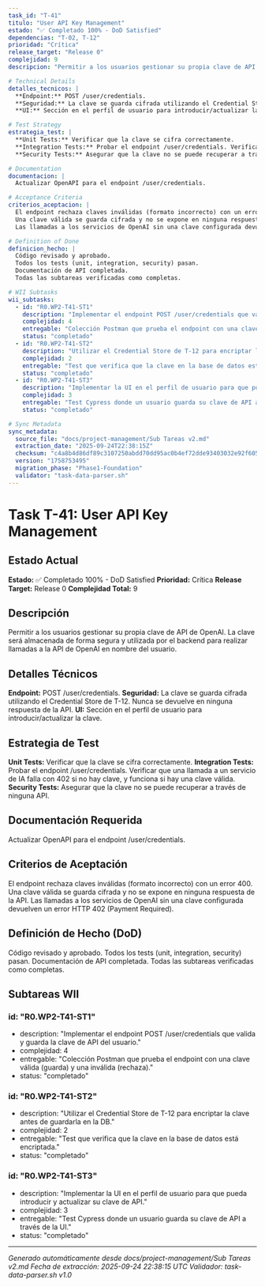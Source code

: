 ```yaml
---
task_id: "T-41"
titulo: "User API Key Management"
estado: "✅ Completado 100% - DoD Satisfied"
dependencias: "T-02, T-12"
prioridad: "Crítica"
release_target: "Release 0"
complejidad: 9
descripcion: "Permitir a los usuarios gestionar su propia clave de API de OpenAI. La clave será almacenada de forma segura y utilizada por el backend para realizar llamadas a la API de OpenAI en nombre del usuario."

# Technical Details
detalles_tecnicos: |
  **Endpoint:** POST /user/credentials.
  **Seguridad:** La clave se guarda cifrada utilizando el Credential Store de T-12. Nunca se devuelve en ninguna respuesta de la API.
  **UI:** Sección en el perfil de usuario para introducir/actualizar la clave.

# Test Strategy
estrategia_test: |
  **Unit Tests:** Verificar que la clave se cifra correctamente.
  **Integration Tests:** Probar el endpoint /user/credentials. Verificar que una llamada a un servicio de IA falla con 402 si no hay clave, y funciona si hay una clave válida.
  **Security Tests:** Asegurar que la clave no se puede recuperar a través de ninguna API.

# Documentation
documentacion: |
  Actualizar OpenAPI para el endpoint /user/credentials.

# Acceptance Criteria
criterios_aceptacion: |
  El endpoint rechaza claves inválidas (formato incorrecto) con un error 400.
  Una clave válida se guarda cifrada y no se expone en ninguna respuesta de la API.
  Las llamadas a los servicios de OpenAI sin una clave configurada devuelven un error HTTP 402 (Payment Required).

# Definition of Done
definicion_hecho: |
  Código revisado y aprobado.
  Todos los tests (unit, integration, security) pasan.
  Documentación de API completada.
  Todas las subtareas verificadas como completas.

# WII Subtasks
wii_subtasks:
  - id: "R0.WP2-T41-ST1"
    description: "Implementar el endpoint POST /user/credentials que valida y guarda la clave de API del usuario."
    complejidad: 4
    entregable: "Colección Postman que prueba el endpoint con una clave válida (guarda) y una inválida (rechaza)."
    status: "completado"
  - id: "R0.WP2-T41-ST2"
    description: "Utilizar el Credential Store de T-12 para encriptar la clave antes de guardarla en la DB."
    complejidad: 2
    entregable: "Test que verifica que la clave en la base de datos está encriptada."
    status: "completado"
  - id: "R0.WP2-T41-ST3"
    description: "Implementar la UI en el perfil de usuario para que pueda introducir y actualizar su clave de API."
    complejidad: 3
    entregable: "Test Cypress donde un usuario guarda su clave de API a través de la UI."
    status: "completado"

# Sync Metadata
sync_metadata:
  source_file: "docs/project-management/Sub Tareas v2.md"
  extraction_date: "2025-09-24T22:38:15Z"
  checksum: "c4a8b4d86df89c3107250abdd70dd95ac0b4ef72dde93403032e92f605e9241d"
  version: "1758753495"
  migration_phase: "Phase1-Foundation"
  validator: "task-data-parser.sh"
---
```


# Task T-41: User API Key Management

## Estado Actual
**Estado:** ✅ Completado 100% - DoD Satisfied
**Prioridad:** Crítica
**Release Target:** Release 0
**Complejidad Total:** 9

## Descripción
Permitir a los usuarios gestionar su propia clave de API de OpenAI. La clave será almacenada de forma segura y utilizada por el backend para realizar llamadas a la API de OpenAI en nombre del usuario.

## Detalles Técnicos
**Endpoint:** POST /user/credentials.
**Seguridad:** La clave se guarda cifrada utilizando el Credential Store de T-12. Nunca se devuelve en ninguna respuesta de la API.
**UI:** Sección en el perfil de usuario para introducir/actualizar la clave.

## Estrategia de Test
**Unit Tests:** Verificar que la clave se cifra correctamente.
**Integration Tests:** Probar el endpoint /user/credentials. Verificar que una llamada a un servicio de IA falla con 402 si no hay clave, y funciona si hay una clave válida.
**Security Tests:** Asegurar que la clave no se puede recuperar a través de ninguna API.

## Documentación Requerida
Actualizar OpenAPI para el endpoint /user/credentials.

## Criterios de Aceptación
El endpoint rechaza claves inválidas (formato incorrecto) con un error 400.
Una clave válida se guarda cifrada y no se expone en ninguna respuesta de la API.
Las llamadas a los servicios de OpenAI sin una clave configurada devuelven un error HTTP 402 (Payment Required).

## Definición de Hecho (DoD)
Código revisado y aprobado.
Todos los tests (unit, integration, security) pasan.
Documentación de API completada.
Todas las subtareas verificadas como completas.

## Subtareas WII
### id: "R0.WP2-T41-ST1"
- description: "Implementar el endpoint POST /user/credentials que valida y guarda la clave de API del usuario."
- complejidad: 4
- entregable: "Colección Postman que prueba el endpoint con una clave válida (guarda) y una inválida (rechaza)."
- status: "completado"
### id: "R0.WP2-T41-ST2"
- description: "Utilizar el Credential Store de T-12 para encriptar la clave antes de guardarla en la DB."
- complejidad: 2
- entregable: "Test que verifica que la clave en la base de datos está encriptada."
- status: "completado"
### id: "R0.WP2-T41-ST3"
- description: "Implementar la UI en el perfil de usuario para que pueda introducir y actualizar su clave de API."
- complejidad: 3
- entregable: "Test Cypress donde un usuario guarda su clave de API a través de la UI."
- status: "completado"

---
*Generado automáticamente desde docs/project-management/Sub Tareas v2.md*
*Fecha de extracción: 2025-09-24 22:38:15 UTC*
*Validador: task-data-parser.sh v1.0*
